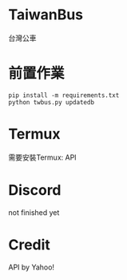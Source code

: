 # TaiwanBus
台灣公車
# 前置作業
```shell
pip install -m requirements.txt
python twbus.py updatedb
```
# Termux
需要安裝Termux: API<br>
# Discord
not finished yet
# Credit
API by Yahoo!
